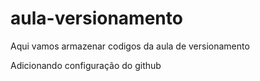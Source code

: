 # aula-versionamento
Aqui vamos armazenar codigos da aula de versionamento

Adicionando configuração do github